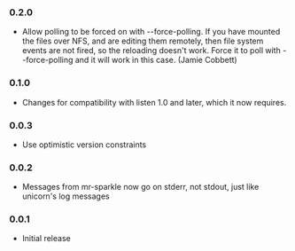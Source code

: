 ### 0.2.0

  * Allow polling to be forced on with --force-polling.  If you have mounted the files over NFS, and are editing them remotely, then file system events are not fired, so the reloading doesn't work.  Force it to poll with --force-polling and it will work in this case. (Jamie Cobbett)

### 0.1.0

  * Changes for compatibility with listen 1.0 and later, which it now requires.

### 0.0.3

  * Use optimistic version constraints

### 0.0.2

  * Messages from mr-sparkle now go on stderr, not stdout, just like unicorn's log messages

### 0.0.1

  * Initial release
